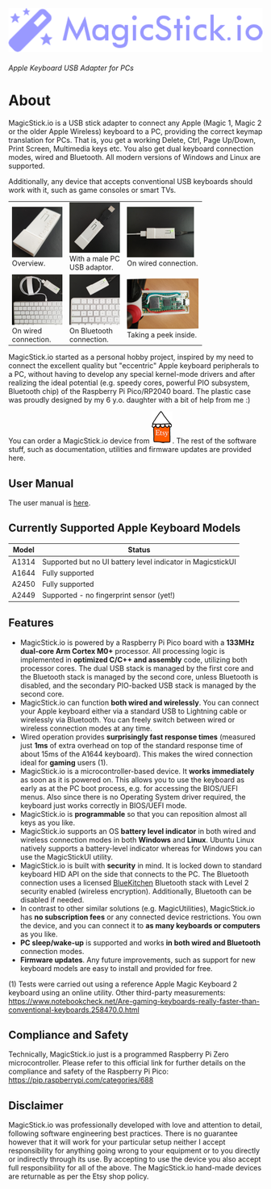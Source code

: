 ![magicstick-logo](docs/magicstick-logo.png)
###### Apple Keyboard USB Adapter for PCs

# About

MagicStick.io is a USB stick adapter to connect any Apple (Magic 1, Magic 2 or the older Apple Wireless) keyboard to a PC, providing the correct keymap translation for PCs. That is, you get a working Delete, Ctrl, Page Up/Down, Print Screen, Multimedia keys etc. You also get dual keyboard connection modes, wired and Bluetooth. All modern versions of Windows and Linux are supported.

Additionally, any device that accepts conventional USB keyboards should work with it, such as game consoles or smart TVs.
  
<table>
<body>
  <tr>
    <td>
    <a href="docs/6.png"><img src="docs/6_tn.png" alt=""></a>
    </br>
    Overview.
    </td>
    <td>
    <a href="docs/8.png"><img src="docs/8_tn.png" alt=""></a>
    </br>
    With a male PC</br>USB adaptor.
    </td>
    <td>
    <a href="docs/10.png"><img src="docs/10_tn.png" alt=""></a>
    </br>
    On wired connection.
    </td>
  </tr>
  <tr>
    <td>
    <a href="docs/11.png"><img src="docs/11_tn.png" alt=""></a>
    </br>
    On wired</br>connection.
    </td>
    <td>
    <a href="docs/12.png"><img src="docs/12_tn.png" alt=""></a>
    </br>
    On Bluetooth</br>connection.
    </td>    
    <td>
    <a href="docs/9.png"><img src="docs/9_tn.png" alt=""></a>
    </br>
    Taking a peek inside.
    </td>
  </tr>
  </body>
</table>

MagicStick.io started as a personal hobby project, inspired by my need to connect the excellent quality but "eccentric" Apple keyboard peripherals to a PC, without having to develop any special kernel-mode drivers and after realizing the ideal potential (e.g. speedy cores, powerful PIO subsystem, Bluetooth chip) of the Raspberry Pi Pico/RP2040 board. The plastic case was proudly designed by my 6 y.o. daughter with a bit of help from me :)

You can order a MagicStick.io device from [![magicstick-logo](docs/etsy.png)](https://www.etsy.com/your/shops/MagicStickIO). The rest of the software stuff, such as documentation, utilities and firmware updates are provided here.

## User Manual

The user manual is [here](docs/README.md).

## Currently Supported Apple Keyboard Models

| Model | Status |
| -------- | ------- |
| A1314 | Supported but no UI battery level indicator in MagicstickUI |
| A1644 | Fully supported |
| A2450 | Fully supported |
| A2449 | Supported - no fingerprint sensor (yet!) |

## Features

- MagicStick.io is powered by a Raspberry Pi Pico board with a **133MHz dual-core Arm Cortex M0+** processor. All processing logic is implemented in **optimized C/C++ and assembly** code, utilizing both processor cores. The dual USB stack is managed by the first core and the Bluetooth stack is managed by the second core, unless Bluetooth is disabled, and the secondary PIO-backed USB stack is managed by the second core.
- MagicStick.io can function **both wired and wirelessly**. You can connect your Apple keyboard either via a standard USB to Lightning cable or wirelessly via Bluetooth. You can freely switch between wired or wireless connection modes at any time.
- Wired operation provides **surprisingly fast response times** (measured just **1ms** of extra overhead on top of the standard response time of about 15ms of the A1644 keyboard). This makes the wired connection ideal for **gaming** users (1).
- MagicStick.io is a microcontroller-based device. It **works immediately** as soon as it is powered on. This allows you to use the keyboard as early as at the PC boot process, e.g. for accessing the BIOS/UEFI menus. Also since there is no Operating System driver required, the keyboard just works correctly in BIOS/UEFI mode.
- MagicStick.io is **programmable** so that you can reposition almost all keys as you like.
- MagicStick.io supports an OS **battery level indicator** in both wired and wireless connection modes in both **Windows** and **Linux**. Ubuntu Linux natively supports a battery-level indicator whereas for Windows you can use the MagicStickUI utility.
- MagicStick.io is built with **security** in mind. It is locked down to standard keyboard HID API on the side that connects to the PC. The Bluetooth connection uses a licensed [BlueKitchen](https://bluekitchen-gmbh.com/) Bluetooth stack with Level 2 security enabled (wireless encryption). Additionally, Bluetooth can be disabled if needed.
- In contrast to other similar solutions (e.g. MagicUtilities), MagicStick.io has **no subscription fees** or any connected device restrictions. You own the device, and you can connect it to **as many keyboards or computers** as you like.
- **PC sleep/wake-up** is supported and works **in both wired and Bluetooth** connection modes.
- **Firmware updates**. Any future improvements, such as support for new keyboard models are easy to install and provided for free.

(1) Tests were carried out using a reference Apple Magic Keyboard 2 keyboard using an online utility. Other third-party measurements: https://www.notebookcheck.net/Are-gaming-keyboards-really-faster-than-conventional-keyboards.258470.0.html

## Compliance and Safety

Technically, MagicStick.io just is a programmed Raspberry Pi Zero microcontroller. Please refer to this official link for further details on the compliance and safety of the Raspberry Pi Pico: https://pip.raspberrypi.com/categories/688

## Disclaimer

MagicStick.io was professionally developed with love and attention to detail, following software engineering best practices. There is no guarantee however that it will work for your particular setup neither I accept responsibility for anything going wrong to your equipment or to you directly or indirectly through its use. By accepting to use the device you also accept full responsibility for all of the above. The MagicStick.io hand-made devices are returnable as per the Etsy shop policy.


 







